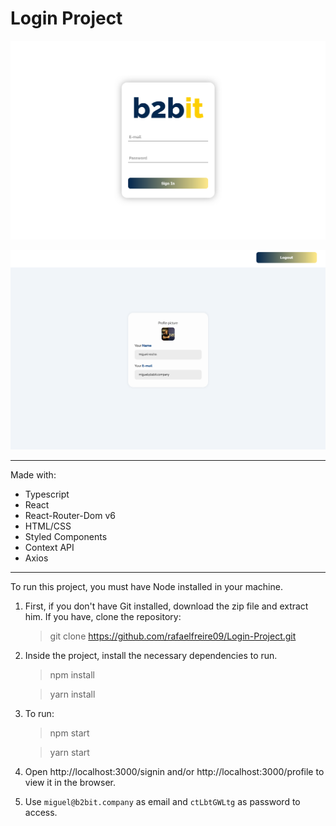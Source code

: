 # Login Project 

![](./github/assets/img1.png)

![](./github/assets/img2.png)

---

Made with:

- Typescript
- React
- React-Router-Dom v6
- HTML/CSS
- Styled Components
- Context API
- Axios

---

To run this project, you must have Node installed in your machine.

1. First, if you don't have Git installed, download the zip file and extract him. If you have, clone the repository:

    > git clone https://github.com/rafaelfreire09/Login-Project.git

2. Inside the project, install the necessary dependencies to run.

    > npm install

    > yarn install

3. To run:

    > npm start
    
    > yarn start

4. Open http://localhost:3000/signin and/or http://localhost:3000/profile to view it in the browser.

5. Use `miguel@b2bit.company` as email and `ctLbtGWLtg` as password to access.